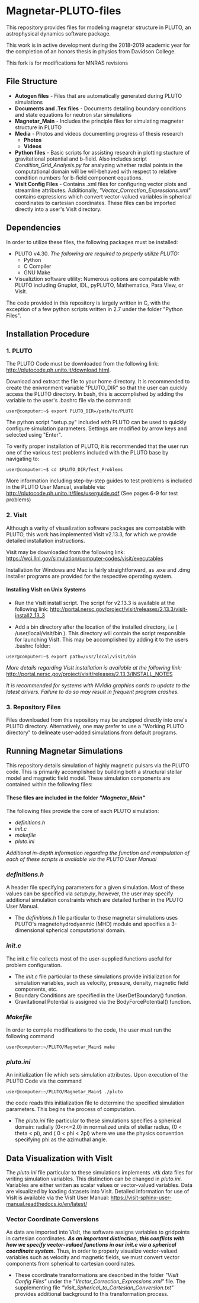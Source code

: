 # Magnetar-PLUTO-files
This repository provides files for modeling magnetar structure in PLUTO, an astrophysical dynamics software package.   

This work is in active development during the 2018-2019 academic year for the completion of an honors thesis in physics from Davidson College. 

This fork is for modifications for MNRAS revisions

## File Structure
* __Autogen files__ - Files that are automatically generated during PLUTO simulations
* __Documents and .Tex files__ - Documents detailing boundary conditions and state equations for neutron star simulations
* __Magnetar_Main__ - Includes the principle files for simulating magnetar structure in PLUTO
* __Media__ - Photos and videos documenting progress of thesis research
  * __Photos__
  * __Videos__
* __Python files__ - Basic scripts for assisting research in plotting stucture of gravitational potential and b-field. Also includes script *Condition_Grid_Analysis.py* for analyzing whether radial points in the computational domain will be will-behaved with respect to relative condition numbers for b-field component equations. 
* __VisIt Config Files__ - Contains .xml files for configuring vector plots and streamline attributes. Additionally, *"Vector_Correction_Expressions.xml"* contains expressions which convert vector-valued variables in spherical coordinates to cartesian coordinates. These files can be imported directly into a user's VisIt directory. 

## Dependencies 
In order to utilize these files, the following packages must be installed:
 * PLUTO v4.30. *The following are required to properly utilize PLUTO:*
   * Python
   * C Compiler 
   * GNU Make
* Visualiztion software utility: Numerous options are compatable with PLUTO including Gnuplot, IDL, pyPLUTO, Mathematica, Para View, or VisIt. 

The code provided in this repository is largely written in C, with the exception of a few python scripts written in 2.7 under the folder "Python Files". 

## Installation Procedure

### 1. PLUTO

The PLUTO Code must be downloaded from the following link: http://plutocode.ph.unito.it/download.html. 

Download and extract the file to your home directory. It is recommended to create the enivronment variable "PLUTO_DIR" so that the user can quickly access the PLUTO directory. In bash, this is accomplished by adding the variable to the user's .bashrc file via the command:
```console
user@computer:~$ export PLUTO_DIR=/path/to/PLUTO
```

The python script "setup.py" included with PLUTO can be used to quickly configure simulation parameters. Settings are modified by arrow keys and selected using "Enter". 

To verify proper installation of PLUTO, it is recommended that the user run one of the various test problems included with the PLUTO base by navigating to:
```console
user@computer:~$ cd $PLUTO_DIR/Test_Problems
```
More information including step-by-step guides to test problems is included in the PLUTO User Manual, available via:
http://plutocode.ph.unito.it/files/userguide.pdf (See pages 6-9 for test problems)

### 2. VisIt
Although a varity of visualization software packages are compatable with PLUTO, this work has implemented VisIt v2.13.3, for which we provide detailed installation instructions. 

Visit may be downloaded from the following link: https://wci.llnl.gov/simulation/computer-codes/visit/executables

Installation for Windows and Mac is fairly straightforward, as .exe and .dmg installer programs are provided for the respective operating system. 

#### Installing VisIt on Unix Systems 
* Run the VisIt install script. The script for v2.13.3 is available at the following link: http://portal.nersc.gov/project/visit/releases/2.13.3/visit-install2_13_3 

* Add a bin directory after the location of the installed directory, i.e ( /user/local/visit/bin ). This directory will contain the script responsible for launching VisIt. This may be accomplished by adding it to the users .bashrc folder:
```console
user@computer:~$ export path=/usr/local/visit/bin
```
*More details regarding VisIt installation is available at the following link:* http://portal.nersc.gov/project/visit/releases/2.13.3/INSTALL_NOTES

*It is recommended for systems with NVidia graphics cards to update to the latest drivers. Failure to do so may result in frequent program crashes.*

### 3. Repository Files
Files downloaded from this repository may be unzipped directly into one's PLUTO directory. Alternatively, one may prefer to use a "Working PLUTO directory" to delineate user-added simulations from default programs.

## Running Magnetar Simulations
This repository details simulation of highly magnetic pulsars via the PLUTO code. This is primarily accomplished by building both a structural stellar model and magnetic field model. These simulation components are contained within the following files:

#### These files are included in the folder *"Magnetar_Main"*
The following files provide the core of each PLUTO simulation:
* *definitions.h*
* *init.c*
* *makefile*
* *pluto.ini*



*Additional in-depth information regarding the function and manipulation of each of these scripts is available via the PLUTO User Manual*

### *definitions.h* 
A header file specifying parameters for a given simulation. Most of these values can be specified via *setup.py*, however, the user may specify additional simulation constraints which are detailed further in the PLUTO User Manual. 
* The *definitions.h* file particular to these magnetar simulations uses PLUTO's magnetohydrodyanmic (MHD) module and specifies a 3-dimensional spherical computational domain.  

### *init.c*
The init.c file collects most of the user-supplied functions useful for problem configuration. 
* The *init.c* file particular to these simulations provide initialization for simulation variables, such as velocity, pressure, density, magnetic field components, etc. 
* Boundary Conditions are specified in the UserDefBoundary() function. 
* Gravitational Potential is assigned via the BodyForcePotential() function. 

### *Makefile*
In order to compile modifications to the code, the user must run the following command
```console
user@computer:~/PLUTO/Magnetar_Main$ make
```
### *pluto.ini* 
An initialization file which sets simulation attributes. Upon execution of the PLUTO Code via the command
```console
user@computer:~/PLUTO/Magnetar_Main$ ./pluto
```
the code reads this initialization file to determine the specified simulation parameters. This begins the process of computation.
* The *pluto.ini* file particular to these simulations specifies a spherical domain: radially (0<r<=2.0) in normalized units of stellar radius, (0 < theta < pi), and ( 0 < phi < 2pi) where we use the physics convention specifying phi as the azimuthal angle. 

## Data Visualization with VisIt
The *pluto.ini* file particular to these simulations implements .vtk data files for writing simulation variables. This distinction can be changed in *pluto.ini*. Variables are either written as scalar values or vector-valued variables. Data are visualized by loading datasets into VisIt. Detailed information for use of VisIt is available via the VisIt User Manual: https://visit-sphinx-user-manual.readthedocs.io/en/latest/

### Vector Coordinate Conversions 
As data are imported into VisIt, the software assigns variables to gridpoints in cartesian coordinates. __*As an important distinction, this conflicts with how we specify vector-valued functions in our init.c via a spherical coordinate system.*__ Thus, in order to properly visualize vector-valued variables such as velocity and magnetic fields, we must convert vector components from spherical to cartesian coordinates. 
* These coordinate transformations are described in the folder *"VisIt Config Files"* under the *"Vector_Correction_Expressions.xml"* file. The supplementing file *"Visit_Spherical_to_Cartesian_Conversion.txt"* provides additional background to this transformation process. 
